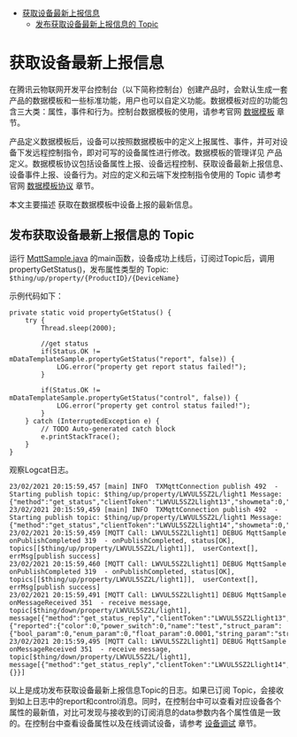 * [获取设备最新上报信息](#获取设备最新上报信息)
  * [发布获取设备最新上报信息的 Topic ](#发布获取设备最新上报信息的-Topic)

# 获取设备最新上报信息

在腾讯云物联网开发平台控制台（以下简称控制台）创建产品时，会默认生成一套产品的数据模板和一些标准功能，用户也可以自定义功能。数据模板对应的功能包含三大类：属性，事件和行为。控制台数据模板的使用，请参考官网 [数据模板](https://cloud.tencent.com/document/product/1081/44921) 章节。

产品定义数据模板后，设备可以按照数据模板中的定义上报属性、事件，并可对设备下发远程控制指令，即对可写的设备属性进行修改。数据模板的管理详见 产品定义。数据模板协议包括设备属性上报、设备远程控制、获取设备最新上报信息、设备事件上报、设备行为。对应的定义和云端下发控制指令使用的 Topic 请参考官网 [数据模板协议](https://cloud.tencent.com/document/product/1081/34916) 章节。

本文主要描述 获取在数据模板中设备上报的最新信息。

## 发布获取设备最新上报信息的 Topic 

运行 [MqttSample.java](../src/test/java/MqttSample.java) 的main函数，设备成功上线后，订阅过Topic后，调用propertyGetStatus()，发布属性类型的 Topic:
`$thing/up/property/{ProductID}/{DeviceName}`

示例代码如下：
```
private static void propertyGetStatus() {
    try {
        Thread.sleep(2000);

        //get status
        if(Status.OK != mDataTemplateSample.propertyGetStatus("report", false)) {
            LOG.error("property get report status failed!");
        }

        if(Status.OK != mDataTemplateSample.propertyGetStatus("control", false)) {
            LOG.error("property get control status failed!");
        }
    } catch (InterruptedException e) {
        // TODO Auto-generated catch block
        e.printStackTrace();
    }
}
```

观察Logcat日志。
```
23/02/2021 20:15:59,457 [main] INFO  TXMqttConnection publish 492  - Starting publish topic: $thing/up/property/LWVUL5SZ2L/light1 Message: {"method":"get_status","clientToken":"LWVUL5SZ2Llight13","showmeta":0,"type":"report"}
23/02/2021 20:15:59,459 [main] INFO  TXMqttConnection publish 492  - Starting publish topic: $thing/up/property/LWVUL5SZ2L/light1 Message: {"method":"get_status","clientToken":"LWVUL5SZ2Llight14","showmeta":0,"type":"control"}
23/02/2021 20:15:59,459 [MQTT Call: LWVUL5SZ2Llight1] DEBUG MqttSample onPublishCompleted 319  - onPublishCompleted, status[OK], topics[[$thing/up/property/LWVUL5SZ2L/light1]],  userContext[], errMsg[publish success]
23/02/2021 20:15:59,460 [MQTT Call: LWVUL5SZ2Llight1] DEBUG MqttSample onPublishCompleted 319  - onPublishCompleted, status[OK], topics[[$thing/up/property/LWVUL5SZ2L/light1]],  userContext[], errMsg[publish success]
23/02/2021 20:15:59,491 [MQTT Call: LWVUL5SZ2Llight1] DEBUG MqttSample onMessageReceived 351  - receive message, topic[$thing/down/property/LWVUL5SZ2L/light1], message[{"method":"get_status_reply","clientToken":"LWVUL5SZ2Llight13","code":0,"status":"success","type":"report","data":{"reported":{"color":0,"power_switch":0,"name":"test","struct_param":{"bool_param":0,"enum_param":0,"float_param":0.0001,"string_param":"string","int_param":0,"timestamp_param":1577871650},"brightness":0}}}]
23/02/2021 20:15:59,495 [MQTT Call: LWVUL5SZ2Llight1] DEBUG MqttSample onMessageReceived 351  - receive message, topic[$thing/down/property/LWVUL5SZ2L/light1], message[{"method":"get_status_reply","clientToken":"LWVUL5SZ2Llight14","code":0,"status":"success","type":"control","data":{}}]
```
以上是成功发布获取设备最新上报信息Topic的日志。如果已订阅 Topic，会接收到如上日志中的report和control消息。同时，在控制台中可以查看对应设备各个属性的最新值，对比可发现与接收到的订阅消息的data参数内各个属性值是一致的。在控制台中查看设备属性以及在线调试设备，请参考 [设备调试](https://cloud.tencent.com/document/product/1081/34741) 章节。

